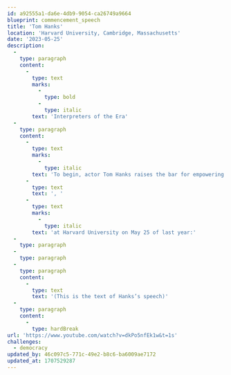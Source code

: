 ```yaml
---
id: a92555a1-da6e-4db9-9054-ca26749a9664
blueprint: commencement_speech
title: 'Tom Hanks'
location: 'Harvard University, Cambridge, Massachusetts'
date: '2023-05-25'
description:
  -
    type: paragraph
    content:
      -
        type: text
        marks:
          -
            type: bold
          -
            type: italic
        text: 'Interpreters of the Era'
  -
    type: paragraph
    content:
      -
        type: text
        marks:
          -
            type: italic
        text: 'To begin, actor Tom Hanks raises the bar for empowering commencement speeches'
      -
        type: text
        text: ', '
      -
        type: text
        marks:
          -
            type: italic
        text: 'at Harvard University on May 25 of last year:'
  -
    type: paragraph
  -
    type: paragraph
  -
    type: paragraph
    content:
      -
        type: text
        text: '(This is the text of Hanks’s speech)'
  -
    type: paragraph
    content:
      -
        type: hardBreak
url: 'https://www.youtube.com/watch?v=dkPo5nfEk1w&t=1s'
challenges:
  - democracy
updated_by: 46c097c5-771c-49e2-b8c6-ba6009ae7172
updated_at: 1707529287
---
```

